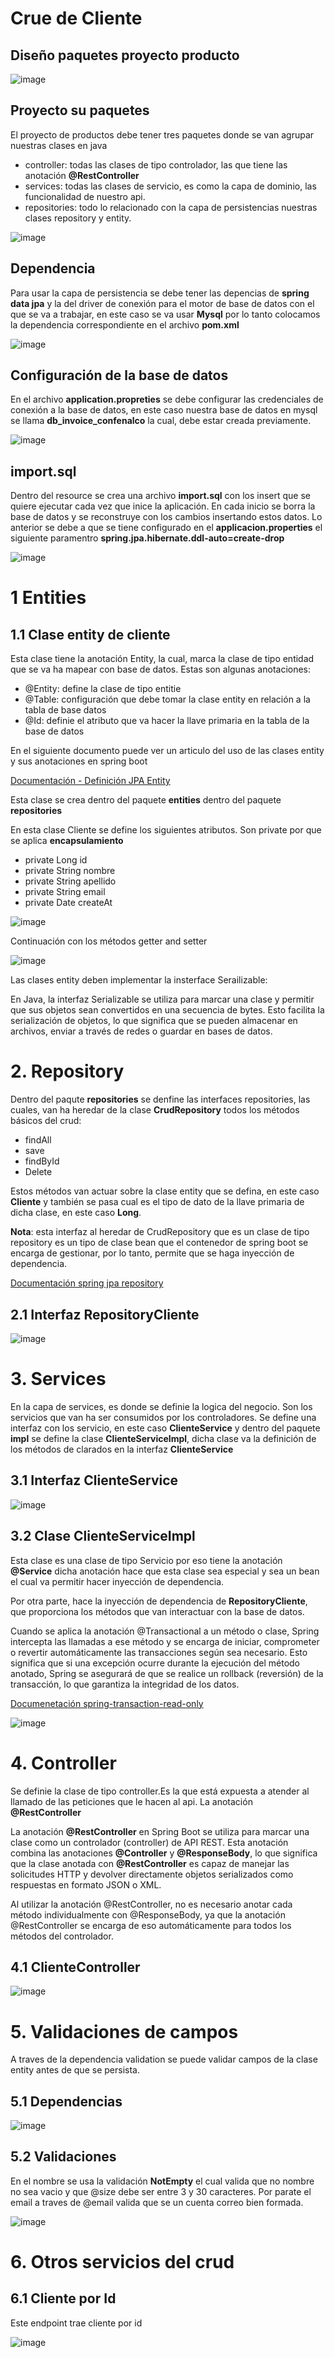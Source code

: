 # Crue de Cliente

## Diseño paquetes proyecto producto

![image](https://github.com/crodrigr/microservicios-spring-boot-confenalco/assets/31961588/2f8079f1-a291-4d31-b36f-b14b47bce0dd)

## Proyecto su paquetes

El proyecto de productos debe tener tres paquetes donde se van agrupar nuestras clases en java

- controller: todas las clases de tipo controlador, las que tiene las anotación **@RestController**
- services: todas las clases de servicio, es como la capa de dominio, las funcionalidad de nuestro api.
- repositories: todo lo relacionado con la capa de persistencias nuestras clases repository y entity.

![image](https://github.com/crodrigr/microservicios-spring-boot-confenalco/assets/31961588/8d0f7a42-debb-41c3-b46a-0efdfa6aa217)

## Dependencia

Para usar la capa de persistencia se debe tener las depencias de **spring data jpa** y la del driver de conexión para el motor de base de datos con el que se va a trabajar, en este caso se va usar **Mysql** por lo tanto colocamos la dependencia correspondiente en el archivo **pom.xml**

![image](https://github.com/crodrigr/microservicios-spring-boot-confenalco/assets/31961588/a2e99c71-40bc-49fc-b074-109095a31b1d)

## Configuración de la base de datos 

En el archivo **application.propreties** se debe configurar las credenciales de conexión a la base de datos, en este caso nuestra base de datos en mysql se llama **db_invoice_confenalco** la cual, debe estar creada previamente. 

![image](https://github.com/crodrigr/spring-boot-angular-confenalco/assets/31961588/8bf16f69-1363-4a1c-98b1-f22ab7173bab)

## import.sql

Dentro del resource se crea una archivo **import.sql** con los insert que se quiere ejecutar cada vez que inice la aplicación. En cada inicio se borra la base de datos y se reconstruye con los cambios insertando estos datos. Lo anterior se debe a que se tiene configurado en el **applicacion.properties** el siguiente paramentro **spring.jpa.hibernate.ddl-auto=create-drop**

![image](https://github.com/crodrigr/spring-boot-angular-confenalco/assets/31961588/1f50675d-7e87-4729-8828-6b49a281b078)



# 1 Entities

## 1.1 Clase entity de cliente

Esta clase tiene la anotación Entity, la cual, marca la clase de tipo entidad que se va ha mapear con base de datos. Estas son algunas anotaciones:

- @Entity: define la clase de tipo entitie
- @Table: configuración que debe tomar la clase entity en relación a la tabla de base datos
- @Id: definie el atributo que va hacer la llave primaria en la tabla de la base de datos

En el siguiente documento puede ver un articulo del uso de las clases entity y sus anotaciones en spring boot 

[Documentación - Definición JPA Entity](https://www.baeldung.com/jpa-entities)

Esta clase se crea dentro del paquete **entities** dentro del paquete **repositories**

En esta clase Cliente se define los siguientes atributos. Son private por que se aplica **encapsulamiento**

- private Long id
- private String nombre
- private String apellido
- private String email
- private Date createAt

![image](https://github.com/crodrigr/spring-boot-angular-confenalco/assets/31961588/4dcdeab8-f08a-40be-ae51-e8b546eb73e7)

Continuación con los métodos getter and setter

![image](https://github.com/crodrigr/spring-boot-angular-confenalco/assets/31961588/6fe7dfee-8356-47c7-805b-6b6b904110b5)


Las clases entity deben implementar la insterface Serailizable:

En Java, la interfaz Serializable se utiliza para marcar una clase y permitir que sus objetos sean convertidos en una secuencia de bytes. Esto facilita la serialización de objetos, lo que significa que se pueden almacenar en archivos, enviar a través de redes o guardar en bases de datos.

# 2. Repository

Dentro del paqute **repositories** se denfine las interfaces repositories, las cuales, van ha heredar de la clase **CrudRepository** todos los métodos básicos del crud:

- findAll
- save
- findById
- Delete

Estos métodos van actuar sobre la clase entity que se defina, en este caso **Cliente** y también se pasa cual es el tipo de dato de la llave primaria de dicha clase, en este caso **Long**. 

**Nota**: esta interfaz al heredar de CrudRepository que es un clase de tipo repository es un tipo de clase bean que el contenedor de spring boot se encarga de gestionar, por lo tanto, permite que se haga inyección de dependencia. 

[Documentación spring jpa repository](https://www.baeldung.com/spring-data-read-only-repository)

## 2.1 Interfaz RepositoryCliente

![image](https://github.com/crodrigr/spring-boot-angular-confenalco/assets/31961588/dda9a5e5-b94f-4005-8066-37ccea35b6f7)


# 3. Services

En la capa de services, es donde se definie la logica del negocio. Son los servicios que van ha ser consumidos por los controladores. Se define una interfaz con los servicio, en este caso **ClienteService** y dentro del paquete **impl** se define la clase **ClienteServiceImpl**, dicha clase va la definición de los métodos de clarados en la interfaz **ClienteService**


## 3.1 Interfaz ClienteService

![image](https://github.com/crodrigr/spring-boot-angular-confenalco/assets/31961588/8d6449a4-c066-4f13-93e2-58f42d45d2f6)

## 3.2 Clase ClienteServiceImpl

Esta clase es una clase de tipo Servicio por eso tiene la anotación **@Service** dicha anotación hace que esta clase sea especial y sea un bean el cual va permitir hacer inyección de dependencia. 

Por otra parte, hace la inyección de dependencia de **RepositoryCliente**, que proporciona los métodos que van interactuar con la base de datos. 

Cuando se aplica la anotación @Transactional a un método o clase, Spring intercepta las llamadas a ese método y se encarga de iniciar, comprometer o revertir automáticamente las transacciones según sea necesario. Esto significa que si una excepción ocurre durante la ejecución del método anotado, Spring se asegurará de que se realice un rollback (reversión) de la transacción, lo que garantiza la integridad de los datos.

[Documenetación spring-transaction-read-only](https://www.baeldung.com/spring-transactions-read-only)

![image](https://github.com/crodrigr/spring-boot-angular-confenalco/assets/31961588/8fdb8f3d-b263-4d3d-a7b4-7b6fe600e743)


# 4. Controller

Se definie la clase de tipo controller.Es la que está expuesta a atender al llamado de las peticiones que le hacen al api. La anotación **@RestController**

La anotación **@RestController** en Spring Boot se utiliza para marcar una clase como un controlador (controller) de API REST. Esta anotación combina las anotaciones **@Controller** y **@ResponseBody**, lo que significa que la clase anotada con **@RestController** es capaz de manejar las solicitudes HTTP y devolver directamente objetos serializados como respuestas en formato JSON o XML.

Al utilizar la anotación @RestController, no es necesario anotar cada método individualmente con @ResponseBody, ya que la anotación @RestController se encarga de eso automáticamente para todos los métodos del controlador.

## 4.1 ClienteController

![image](https://github.com/crodrigr/microservicios-spring-boot-confenalco/assets/31961588/a77973e7-d902-4b7b-870a-0b30d2d3abb9)

# 5. Validaciones de campos 

A traves de la dependencia validation se puede validar campos de la clase entity antes de que se persista. 

## 5.1 Dependencias
![image](https://github.com/crodrigr/spring-boot-angular-confenalco/assets/31961588/006954ed-aae4-46b0-8e8d-006d9e0ceda8)


## 5.2 Validaciones

En el nombre se usa la validación **NotEmpty** el cual valida que no nombre no sea vacio y que @size debe ser entre 3 y 30 caracteres. Por parate el email a traves de @email valida que se un cuenta correo bien formada. 

![image](https://github.com/crodrigr/spring-boot-angular-confenalco/assets/31961588/2f8d500a-dd99-4673-923a-5ab1c5ab67ef)

# 6. Otros servicios del crud

## 6.1 Cliente por Id

Este endpoint trae cliente por id

![image](https://github.com/crodrigr/spring-boot-angular-confenalco/assets/31961588/4b10b464-eea8-46fb-af03-37325c0d8f54)


